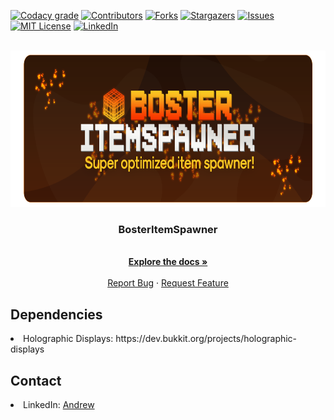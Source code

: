<div id="top"></div>

[![Codacy grade](https://img.shields.io/codacy/grade/2bb61d9461534edda4f7a63af888856f?color=A8009E&style=for-the-badge)](https://www.codacy.com/gh/Bosternike/BosterItemSpawner/dashboard)
[![Contributors][contributors-shield]][contributors-url]
[![Forks][forks-shield]][forks-url]
[![Stargazers][stars-shield]][stars-url]
[![Issues][issues-shield]][issues-url]
[![MIT License][license-shield]][license-url]
[![LinkedIn][linkedin-shield]][linkedin-url]



<!-- PROJECT LOGO -->
<br />
<div align="center">
  <a href="https://github.com/Bosternike/BosterItemSpawner">
    <img src="images/BosterItemSpawner.png" alt="Logo" width="800" height="250">
  </a>
  
<h3 align="center">BosterItemSpawner</h3>

  <p align="center">
    <br />
    <a href="https://github.com/Bosternike/BosterItemSpawner/wiki"><strong>Explore the docs »</strong></a>
    <br />
    <br />
    <a href="https://github.com/Bosternike/BosterItemSpawner/issues">Report Bug</a>
    ·
    <a href="https://discord.gg/vAkXjrsf3E">Request Feature</a>
  </p>
</div>

<!-- DEPENDENCIES -->
## Dependencies

<li>Holographic Displays: https://dev.bukkit.org/projects/holographic-displays</li>

<!-- CONTACT -->
## Contact

<li>LinkedIn: <a href="https://www.linkedin.com/in/vlasov-andrii/">Andrew</a></li>

[contributors-shield]: https://img.shields.io/github/contributors/Bosternike/BosterItemSpawner.svg?style=for-the-badge
[contributors-url]: https://github.com/Bosternike/BosterItemSpawner/graphs/contributors
[forks-shield]: https://img.shields.io/github/forks/Bosternike/BosterItemSpawner.svg?style=for-the-badge
[forks-url]: https://github.com/Bosternike/BosterItemSpawner/network/members
[stars-shield]: https://img.shields.io/github/stars/Bosternike/BosterItemSpawner.svg?style=for-the-badge
[stars-url]: https://github.com/Bosternike/BosterItemSpawner/stargazers
[issues-shield]: https://img.shields.io/github/issues/Bosternike/BosterItemSpawner.svg?style=for-the-badge
[issues-url]: https://github.com/Bosternike/BosterItemSpawner/issues
[license-shield]: https://img.shields.io/github/license/Bosternike/BosterItemSpawner.svg?style=for-the-badge
[license-url]: https://github.com/Bosternike/BosterItemSpawner/blob/main/LICENSE.md
[linkedin-shield]: https://img.shields.io/badge/-LinkedIn-black.svg?style=for-the-badge&logo=linkedin&colorB=555
[linkedin-url]: https://www.linkedin.com/in/vlasov-andrii/

